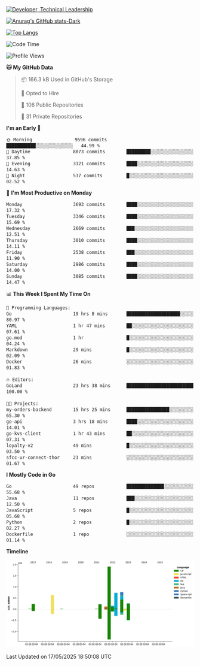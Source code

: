 <div>
  <a href="https://www.linkedin.com/in/arielpineiro/" target="_blank" rel="nofollow noopener noreferrer">
    <img src="https://img.shields.io/badge/-LinkedIn-%230077B5?style=for-the-badge&logo=linkedin&logoColor=white" alt="Developer, Technical Leadership" title="Ariel Piñeiro">
  </a>
</div>

[![Anurag's GitHub stats-Dark](https://github-readme-stats.vercel.app/api?username=arielsrv&show_icons=true&theme=dark#gh-dark-mode-only)](https://github.com/anuraghazra/github-readme-stats#gh-dark-mode-only)

[![Top Langs](https://github-readme-stats.vercel.app/api/top-langs/?username=arielsrv&layout=compact&langs_count=10&theme=dark#gh-dark-mode-only)](https://github.com/anuraghazra/github-readme-stats&theme=dark#gh-dark-mode-only)

<!--START_SECTION:waka-->
![Code Time](http://img.shields.io/badge/Code%20Time-1%2C265%20hrs%207%20mins-blue)

![Profile Views](http://img.shields.io/badge/Profile%20Views-0-blue)

**🐱 My GitHub Data** 

> 📦 166.3 kB Used in GitHub's Storage 
 > 
> 💼 Opted to Hire
 > 
> 📜 106 Public Repositories 
 > 
> 🔑 31 Private Repositories 
 > 
**I'm an Early 🐤** 

```text
🌞 Morning                9596 commits        ███████████░░░░░░░░░░░░░░   44.99 % 
🌆 Daytime                8073 commits        █████████░░░░░░░░░░░░░░░░   37.85 % 
🌃 Evening                3121 commits        ████░░░░░░░░░░░░░░░░░░░░░   14.63 % 
🌙 Night                  537 commits         █░░░░░░░░░░░░░░░░░░░░░░░░   02.52 % 
```
📅 **I'm Most Productive on Monday** 

```text
Monday                   3693 commits        ████░░░░░░░░░░░░░░░░░░░░░   17.32 % 
Tuesday                  3346 commits        ████░░░░░░░░░░░░░░░░░░░░░   15.69 % 
Wednesday                2669 commits        ███░░░░░░░░░░░░░░░░░░░░░░   12.51 % 
Thursday                 3010 commits        ████░░░░░░░░░░░░░░░░░░░░░   14.11 % 
Friday                   2538 commits        ███░░░░░░░░░░░░░░░░░░░░░░   11.90 % 
Saturday                 2986 commits        ████░░░░░░░░░░░░░░░░░░░░░   14.00 % 
Sunday                   3085 commits        ████░░░░░░░░░░░░░░░░░░░░░   14.47 % 
```


📊 **This Week I Spent My Time On** 

```text
💬 Programming Languages: 
Go                       19 hrs 8 mins       ████████████████████░░░░░   80.97 % 
YAML                     1 hr 47 mins        ██░░░░░░░░░░░░░░░░░░░░░░░   07.61 % 
go.mod                   1 hr                █░░░░░░░░░░░░░░░░░░░░░░░░   04.24 % 
Markdown                 29 mins             █░░░░░░░░░░░░░░░░░░░░░░░░   02.09 % 
Docker                   26 mins             ░░░░░░░░░░░░░░░░░░░░░░░░░   01.83 % 

🔥 Editors: 
GoLand                   23 hrs 38 mins      █████████████████████████   100.00 % 

🐱‍💻 Projects: 
my-orders-backend        15 hrs 25 mins      ████████████████░░░░░░░░░   65.30 % 
go-api                   3 hrs 18 mins       ████░░░░░░░░░░░░░░░░░░░░░   14.01 % 
go-kvs-client            1 hr 43 mins        ██░░░░░░░░░░░░░░░░░░░░░░░   07.31 % 
loyalty-v2               49 mins             █░░░░░░░░░░░░░░░░░░░░░░░░   03.50 % 
sfcc-ur-connect-thor     23 mins             ░░░░░░░░░░░░░░░░░░░░░░░░░   01.67 % 
```

**I Mostly Code in Go** 

```text
Go                       49 repos            ██████████████░░░░░░░░░░░   55.68 % 
Java                     11 repos            ███░░░░░░░░░░░░░░░░░░░░░░   12.50 % 
JavaScript               5 repos             █░░░░░░░░░░░░░░░░░░░░░░░░   05.68 % 
Python                   2 repos             █░░░░░░░░░░░░░░░░░░░░░░░░   02.27 % 
Dockerfile               1 repo              ░░░░░░░░░░░░░░░░░░░░░░░░░   01.14 % 
```



**Timeline**

![Lines of Code chart](https://raw.githubusercontent.com/arielsrv/arielsrv/main/assets/bar_graph.png)


 Last Updated on 17/05/2025 18:50:08 UTC
<!--END_SECTION:waka-->
